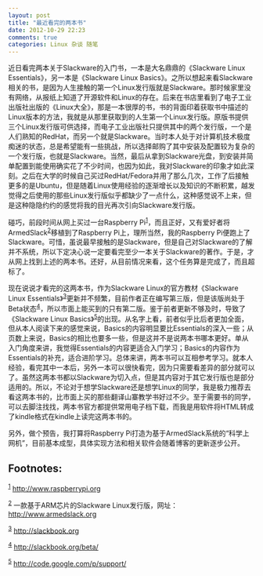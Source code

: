```yaml
---
layout: post
title: "最近看完的两本书"
date: 2012-10-29 22:23
comments: true
categories: Linux 杂谈 随笔
---
```


<p>
近日看完两本关于Slackware的入门书，一本是大名鼎鼎的《Slackware Linux Essentials》，另一本是《Slackware Linux Basics》。之所以想起来看Slackware相关的书，是因为人生接触的第一个Linux发行版就是Slackware。那时候家里没有网络，从报纸上知道了开源软件和Linux的存在。后来在书店里看到了电子工业出版社出版的《Linux大全》，那是一本很厚的书，书的背面印着获取书中描述的Linux版本的方法，我就是从那里获取到的人生第一个Linux发行版。原版书提供三个Linux发行版可供选择，而电子工业出版社只提供其中的两个发行版，一个是人们熟知的RedHat，而另一个就是Slackware。当时本人处于对计算机技术极度痴迷的状态，总是希望能有一些挑战，所以选择邮购了其中安装及配置较为复杂的一个发行版，也就是Slackware。当然，最后从拿到Slackware光盘，到安装并简单配置到能使用确实花了不少时间，也因为如此，我对Slackware的印象才如此深刻。之后在大学的时候自己买过RedHat/Fedora并用了那么几次，工作了后接触更多的是Ubuntu，但是随着Linux使用经验的逐渐增长以及知识的不断积累，越发觉得之后使用的那些Linux发行版似乎都缺少了一点什么，这种感觉说不上来，但是这种隐隐约约的感觉将我的目光再次引向Slackware发行版。
</p>
<p>
碰巧，前段时间从网上买过一台Raspberry Pi<sup><a class="footref" name="fnr.1" href="#fn.1">1</a></sup>，而且正好，又有爱好者将ArmedSlack<sup><a class="footref" name="fnr.2" href="#fn.2">2</a></sup>移植到了Raspberry Pi上，理所当然，我的Raspberry Pi便跑上了Slackware。可惜，虽说最早接触的是Slackware，但是自己对Slackware的了解并不系统，所以下定决心说一定要看完至少一本关于Slackware的著作。于是，才从网上找到上述的两本书。还好，从目前情况来看，这个任务算是完成了，而且超标了。
</p>
<p>
现在说说才看完的这两本书，作为Slackware Linux的官方教材《Slackware Linux Essentials》<sup><a class="footref" name="fnr.3" href="#fn.3">3</a></sup>更新并不频繁，目前作者正在编写第三版，但是该版尚处于Beta状态<sup><a class="footref" name="fnr.4" href="#fn.4">4</a></sup>，所以市面上能买到的只有第二版。鉴于前者更新不够及时，导致了《Slackware Linux Basics》<sup><a class="footref" name="fnr.5" href="#fn.5">5</a></sup>的出现。从名字上看，前者似乎比后者更加全面，但从本人阅读下来的感觉来说，Basics的内容明显要比Essentials的深入一些；从页数上来说，Basics的相比也要多一些，但是这并不是说两本书哪本更好。单从入门角度来讲，我觉得Essentials的内容更适合入门学习；Basics的内容作为Essentials的补充，适合进阶学习。总体来讲，两本书可以互相参考学习。就本人经验，看完其中一本后，另外一本可以很快看完，因为只需要看差异的部分就可以了。虽然这两本书都以Slackware为切入点，但是其内容对于其它发行版也是部分适用的。所以，不论对于想学Slackware还是想学Linux的同学，我是极力推荐去看这两本书的，比市面上买的那些翻译山寨教学书好过不少。至于需要书的同学，可以去脚注找找，两本书官方都提供常用电子档下载，而我是用软件将HTML转成了kindle格式在kindle上读完这两本书的。
</p>
<p>
另外，做个预告，我打算将Raspberry Pi打造为基于ArmedSlack系统的“科学上网机”，目前基本成型，具体实现方法和相关软件会随着博客的更新逐步公开。
</p>
<div id="footnotes">
<h2 class="footnotes">Footnotes: </h2>
<div id="text-footnotes">
<p class="footnote"><sup><a class="footnum" name="fn.1" href="#fnr.1">1</a></sup> <a href="http://www.raspberrypi.org">http://www.raspberrypi.org</a>
</p>


<p class="footnote"><sup><a class="footnum" name="fn.2" href="#fnr.2">2</a></sup> 一款基于ARM芯片的Slackware Linux发行版，网址：<a href="http://www.armedslack.org">http://www.armedslack.org</a>
</p>


<p class="footnote"><sup><a class="footnum" name="fn.3" href="#fnr.3">3</a></sup> <a href="http://slackbook.org">http://slackbook.org</a>
</p>


<p class="footnote"><sup><a class="footnum" name="fn.4" href="#fnr.4">4</a></sup> <a href="http://slackbook.org/beta/">http://slackbook.org/beta/</a>
</p>


<p class="footnote"><sup><a class="footnum" name="fn.5" href="#fnr.5">5</a></sup> <a href="http://code.google.com/p/support/">http://code.google.com/p/support/</a>
</p>



</div>
</div>
